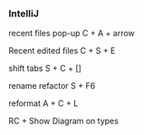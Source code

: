 ### IntelliJ
recent files pop-up
C + A + arrow 

Recent edited files
C + S + E  

shift tabs
S + C +  []

rename refactor
S + F6

reformat
A + C + L

RC + Show Diagram on types
